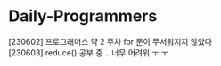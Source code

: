 # Daily-Programmers
[230602] 프로그래머스 약 2 주차 for 문이 무서워지지 않았다
<br />
[230603] reduce() 공부 중 .. 너무 어려워 ㅜ ㅜ
